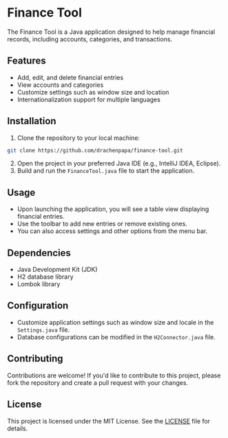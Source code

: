 # Finance Tool
The Finance Tool is a Java application designed to help manage financial records, including accounts, categories, and transactions.

## Features
- Add, edit, and delete financial entries
- View accounts and categories
- Customize settings such as window size and location
- Internationalization support for multiple languages

## Installation
1. Clone the repository to your local machine:
```bash
git clone https://github.com/drachenpapa/finance-tool.git
```
2. Open the project in your preferred Java IDE (e.g., IntelliJ IDEA, Eclipse).
3. Build and run the `FinanceTool.java` file to start the application.

## Usage
- Upon launching the application, you will see a table view displaying financial entries.
- Use the toolbar to add new entries or remove existing ones.
- You can also access settings and other options from the menu bar.

## Dependencies
- Java Development Kit (JDK)
- H2 database library
- Lombok library

## Configuration
- Customize application settings such as window size and locale in the `Settings.java` file.
- Database configurations can be modified in the `H2Connector.java` file.

## Contributing
Contributions are welcome! If you'd like to contribute to this project, please fork the repository and create a pull request with your changes.

## License
This project is licensed under the MIT License. See the [LICENSE](LICENSE) file for details.
